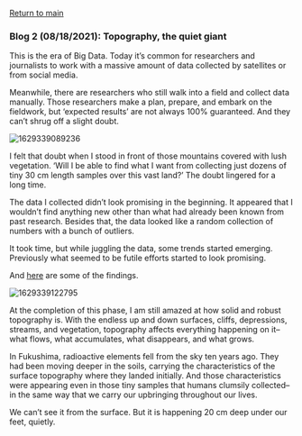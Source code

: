 <a href="https://misayasu.github.io/">Return to main</a><br/>

### Blog 2 (08/18/2021): Topography, the quiet giant

This is the era of Big Data. Today it’s common for researchers and journalists to work with a massive amount of data collected by satellites or from social media. <br/>

Meanwhile, there are researchers who still walk into a field and collect data manually. Those researchers make a plan, prepare, and embark on the fieldwork, but ‘expected results’ are not always 100% guaranteed. And they can’t shrug off a slight doubt. <br/>

![1629339089236](https://user-images.githubusercontent.com/24228560/133654439-3024042f-f93d-49c5-be16-57f881b8d326.png)<br/>

I felt that doubt when I stood in front of those mountains covered with lush vegetation. ‘Will I be able to find what I want from collecting just dozens of tiny 30 cm length samples over this vast land?’ The doubt lingered for a long time. <br/>

The data I collected didn’t look promising in the beginning. It appeared that I wouldn’t find anything new other than what had already been known from past research. Besides that, the data looked like a random collection of numbers with a bunch of outliers. <br/>

It took time, but while juggling the data, some trends started emerging. Previously what seemed to be futile efforts started to look promising. <br/>

And <a href="https://esurf.copernicus.org/articles/9/861/2021/" target="_blank">here</a> are some of the findings. <br/>

![1629339122795](https://user-images.githubusercontent.com/24228560/133654631-889dd76b-6989-48ac-b750-2f1b31e88885.png)<br/>

At the completion of this phase, I am still amazed at how solid and robust topography is. With the endless up and down surfaces, cliffs, depressions, streams, and vegetation, topography affects everything happening on it–what flows, what accumulates, what disappears, and what grows. <br/>

In Fukushima, radioactive elements fell from the sky ten years ago. They had been moving deeper in the soils, carrying the characteristics of the surface topography where they landed initially. And those characteristics were appearing even in those tiny samples that humans clumsily collected–in the same way that we carry our upbringing throughout our lives. <br/>

We can’t see it from the surface. But it is happening 20 cm deep under our feet, quietly.
